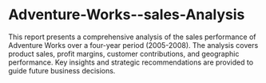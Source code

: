 # Adventure-Works--sales-Analysis
This report presents a comprehensive analysis of the sales performance of Adventure Works over a four-year period (2005-2008). The analysis covers product sales, profit margins, customer contributions, and geographic performance. Key insights and strategic recommendations are provided to guide future business decisions.
